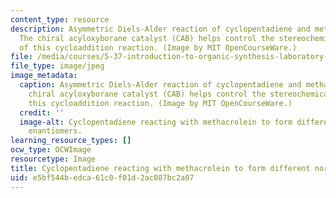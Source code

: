 ```yaml
---
content_type: resource
description: Asymmetric Diels-Alder reaction of cyclopentadiene and methacrolein.
  The chiral acyloxyborane catalyst (CAB) helps control the stereochemical outcome
  of this cycloaddition reaction. (Image by MIT OpenCourseWare.)
file: /media/courses/5-37-introduction-to-organic-synthesis-laboratory-spring-2009/e5bf544bedca61c0f01d2ac087bc2a07_5-37s09-th.jpg
file_type: image/jpeg
image_metadata:
  caption: Asymmetric Diels-Alder reaction of cyclopentadiene and methacrolein. The
    chiral acyloxyborane catalyst (CAB) helps control the stereochemical outcome of
    this cycloaddition reaction. (Image by MIT OpenCourseWare.)
  credit: ''
  image-alt: Cyclopentadiene reacting with methacrolein to form different norbornene
    enantiomers.
learning_resource_types: []
ocw_type: OCWImage
resourcetype: Image
title: Cyclopentadiene reacting with methacrolein to form different norbornene enantiomers
uid: e5bf544b-edca-61c0-f01d-2ac087bc2a07
---
```

